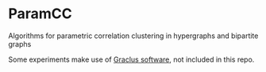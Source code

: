 # ParamCC

Algorithms for parametric correlation clustering in hypergraphs and bipartite graphs

Some experiments make use of [Graclus software](http://www.cs.utexas.edu/users/dml/Software/graclus.html), not included in this repo.